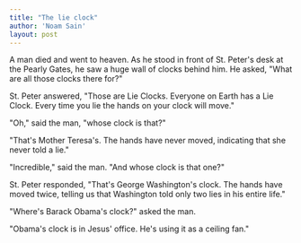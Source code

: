 ```yaml
---
title: "The lie clock"
author: 'Noam Sain'
layout: post
---
```


A man died and went to heaven. As he stood in front of St. Peter's desk at the Pearly Gates, he saw a huge wall of clocks behind him. He asked, "What are all those clocks there for?"

St. Peter answered, "Those are Lie Clocks. Everyone on Earth has a Lie Clock. Every time you lie the hands on your clock will move."

"Oh," said the man, "whose clock is that?"

"That's Mother Teresa's. The hands have never moved, indicating that she never told a lie."

"Incredible," said the man. "And whose clock is that one?"

St. Peter responded, "That's George Washington's clock. The hands have moved twice, telling us that Washington told only two lies in his entire life."

"Where's Barack Obama's clock?" asked the man.

"Obama's clock is in Jesus' office. He's using it as a ceiling fan."
